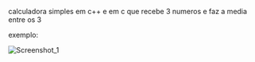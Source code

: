 calculadora simples em c++ e em c que recebe 3 numeros e faz a media entre os 3

exemplo:

![Screenshot_1](https://github.com/jrlkfps/calculadora-de-media/assets/131707703/be835378-02ea-4da5-8bad-bd29d74f4e7f)
